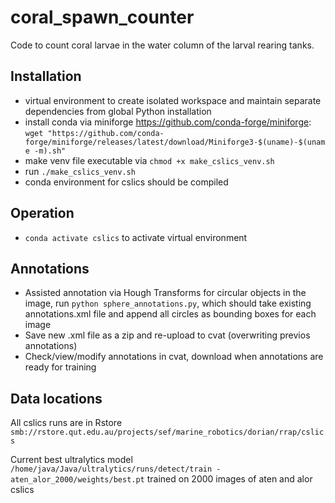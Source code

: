 # coral_spawn_counter
Code to count coral larvae in the water column of the larval rearing tanks.


## Installation
- virtual environment to create isolated workspace and maintain separate dependencies from global Python installation
- install conda via miniforge https://github.com/conda-forge/miniforge: `wget "https://github.com/conda-forge/miniforge/releases/latest/download/Miniforge3-$(uname)-$(uname -m).sh"`
- make venv file executable via `chmod +x make_cslics_venv.sh`
- run `./make_cslics_venv.sh` 
- conda environment for cslics should be compiled

## Operation

- `conda activate cslics` to activate virtual environment

## Annotations

- Assisted annotation via Hough Transforms for circular objects in the image, run `python sphere_annotations.py`, which should take existing annotations.xml file and append all circles as bounding boxes for each image
- Save new .xml file as a zip and re-upload to cvat (overwriting previos annotations)
- Check/view/modify annotations in cvat, download when annotations are ready for training


## Data locations
All cslics runs are in Rstore `smb://rstore.qut.edu.au/projects/sef/marine_robotics/dorian/rrap/cslics` 

Current best ultralytics model `/home/java/Java/ultralytics/runs/detect/train - aten_alor_2000/weights/best.pt` trained on 2000 images of aten and alor cslics
